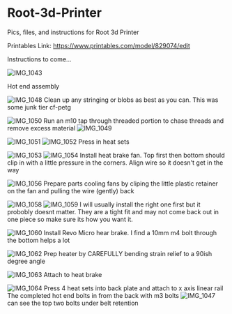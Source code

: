# Root-3d-Printer
Pics, files, and instructions for Root 3d Printer

Printables Link: https://www.printables.com/model/829074/edit

Instructions to come...

![IMG_1043](https://github.com/Squaredwaves/Root-3d-Printer/assets/78972129/2c3a1056-9323-4334-bd4a-3d9b5e29addc)


Hot end assembly

![IMG_1048](https://github.com/Squaredwaves/Root-3d-Printer/assets/78972129/e975b61e-831c-4bf1-9982-0db49d955184)
Clean up any stringing or blobs as best as you can. This was some junk tier cf-petg

![IMG_1050](https://github.com/Squaredwaves/Root-3d-Printer/assets/78972129/43130541-2c5e-455c-89b6-d40ae5cb6cac)
Run an m10 tap through threaded portion to chase threads and remove excess material
![IMG_1049](https://github.com/Squaredwaves/Root-3d-Printer/assets/78972129/96383bda-fc15-46f5-bfc4-e05a3f0b7fcc)


![IMG_1051](https://github.com/Squaredwaves/Root-3d-Printer/assets/78972129/45e6fbe9-a96d-431f-a38a-776fcc15c7d0)
![IMG_1052](https://github.com/Squaredwaves/Root-3d-Printer/assets/78972129/8847d7cb-bbff-479d-8e91-416a03626ab0)
Press in heat sets

![IMG_1053](https://github.com/Squaredwaves/Root-3d-Printer/assets/78972129/1bae35b1-cff2-4fc2-91bb-c335bbe49709)
![IMG_1054](https://github.com/Squaredwaves/Root-3d-Printer/assets/78972129/b8401a61-e009-4166-ab47-22b73affa089)
Install heat brake fan. Top first then bottom should clip in with a little pressure in the corners. Align wire so it doesn't get in the way

![IMG_1056](https://github.com/Squaredwaves/Root-3d-Printer/assets/78972129/78a0490c-6f3e-4f7d-9bd2-24142bcd73a7)
Prepare parts cooling fans by cliping the little plastic retainer on the fan and pulling the wire (gently) back


![IMG_1058](https://github.com/Squaredwaves/Root-3d-Printer/assets/78972129/98894a63-9318-4cea-9eea-03a1f32e7cf2)
![IMG_1059](https://github.com/Squaredwaves/Root-3d-Printer/assets/78972129/b5cecbc2-d9f6-4025-b6f7-4c5609ec434a)
I will usually install the right one first but it probobly doesnt matter. They are a tight fit and may not come back out in one piece so make sure its how you want it.

![IMG_1060](https://github.com/Squaredwaves/Root-3d-Printer/assets/78972129/747878af-01c5-432d-acda-8bef5673fb93)
Install Revo Micro hear brake. I find a 10mm m4 bolt through the bottom helps a lot

![IMG_1062](https://github.com/Squaredwaves/Root-3d-Printer/assets/78972129/ce08a653-5b86-432a-98f4-066af11c1ec4)
Prep heater by CAREFULLY bending strain relief to a 90ish degree angle

![IMG_1063](https://github.com/Squaredwaves/Root-3d-Printer/assets/78972129/43416c3a-84a8-4929-8218-8123a310d6e1)
Attach to heat brake

![IMG_1064](https://github.com/Squaredwaves/Root-3d-Printer/assets/78972129/2fe5db2c-ba8d-4465-a2a5-daef898ffae0)
Press 4 heat sets into back plate and attach to x axis linear rail
The completed hot end  bolts in from the back with m3 bolts
![IMG_1047](https://github.com/Squaredwaves/Root-3d-Printer/assets/78972129/6d3911fa-9a9b-4910-a841-71795d6b9f33)
can see the top two bolts under belt retention
